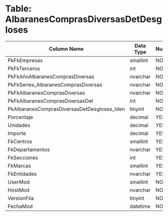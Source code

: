 # Table: AlbaranesComprasDiversasDetDesgloses

| Column Name | Data Type | Nullable |
|-------------|-----------|----------|
| PkFkEmpresas | smallint | NO |
| PkFkTerceros | int | NO |
| PkFkAñoAlbaranesComprasDiversas | nvarchar | NO |
| PkFkSeries_AlbaranesComprasDiversas | nvarchar | NO |
| PkFkAlbaranesComprasDiversas | nvarchar | NO |
| PkFkAlbaranesComprasDiversasDet | int | NO |
| PkAlbaranesComprasDiversasDetDesgloses_Iden | tinyint | NO |
| Porcentaje | decimal | YES |
| Unidades | decimal | YES |
| Importe | decimal | YES |
| FkCentros | smallint | YES |
| FkDepartamentos | nvarchar | YES |
| FkSecciones | int | YES |
| FkMarcas | smallint | YES |
| FkEntidades | nvarchar | YES |
| UserMod | smallint | NO |
| HostMod | nvarchar | NO |
| VersionFila | tinyint | NO |
| FechaMod | datetime | NO |
